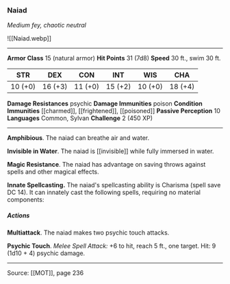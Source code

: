 ### Naiad
_Medium fey, chaotic neutral_

![[Naiad.webp]]




---

**Armor Class** 15 (natural armor)
**Hit Points** 31 (7d8)
**Speed** 30 ft., swim 30 ft.

| STR     | DEX     | CON     | INT     | WIS     | CHA     |
|---------|---------|---------|---------|---------|---------|
| 10 (+0) | 16 (+3) | 11 (+0) | 15 (+2) | 10 (+0) | 18 (+4) |

**Damage Resistances** psychic
**Damage Immunities** poison
**Condition Immunities** [[charmed]], [[frightened]], [[poisoned]]
**Passive Perception** 10
**Languages** Common, Sylvan
**Challenge** 2 (450 XP)

---

**Amphibious**. The naiad can breathe air and water.

**Invisible in Water**. The naiad is [[invisible]] while fully immersed in water.

**Magic Resistance**. The naiad has advantage on saving throws against spells and other magical effects.

**Innate Spellcasting.** The naiad's spellcasting ability is Charisma (spell save DC 14). It can innately cast the following spells, requiring no material components:

##### Actions
**Multiattack**. The naiad makes two psychic touch attacks.

**Psychic Touch**. _Melee Spell Attack:_ +6 to hit, reach 5 ft., one target. Hit: 9 (1d10 + 4) psychic damage.


---

Source: [[MOT]], page 236